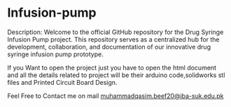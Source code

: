 # Infusion-pump
Description: Welcome to the official GitHub repository for the Drug Syringe Infusion Pump project. This repository serves as a centralized hub for the development, collaboration, and documentation of our innovative drug syringe infusion pump prototype.

If you Want to open the project just you have to open the html document and all the details related to project will be their arduino code,solidworks stl files and Printed Circuit Board Design. 

Feel Free to Contact me on mail muhammadqasim.beef20@iba-suk.edu.pk
